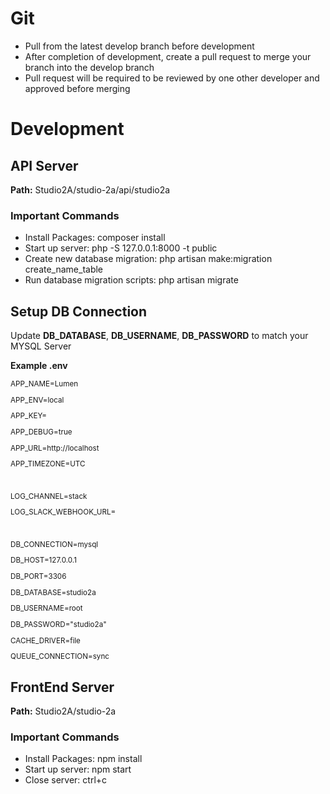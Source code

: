 # Git
- Pull from the latest develop branch before development
- After completion of development, create a pull request to merge your branch into the develop branch
- Pull request will be required to be reviewed by one other developer and approved before merging 

# Development
## API Server
**Path:** Studio2A/studio-2a/api/studio2a

### Important Commands
- Install Packages: composer install
- Start up server: php -S 127.0.0.1:8000 -t public
- Create new database migration: php artisan make:migration create_name_table
- Run database migration scripts: php artisan migrate

## Setup DB Connection
Update **DB_DATABASE**, **DB_USERNAME**, **DB_PASSWORD** to match your MYSQL Server

**Example .env**

<sub>
APP_NAME=Lumen
  
APP_ENV=local

APP_KEY=

APP_DEBUG=true

APP_URL=http://localhost

APP_TIMEZONE=UTC

<br/>
  
LOG_CHANNEL=stack

LOG_SLACK_WEBHOOK_URL=
  

<br/>
  

DB_CONNECTION=mysql

DB_HOST=127.0.0.1

DB_PORT=3306

DB_DATABASE=studio2a

DB_USERNAME=root

DB_PASSWORD="studio2a"

CACHE_DRIVER=file

QUEUE_CONNECTION=sync
  
</sub>

## FrontEnd Server
**Path:** Studio2A/studio-2a

### Important Commands
- Install Packages: npm install
- Start up server: npm start
- Close server: ctrl+c
